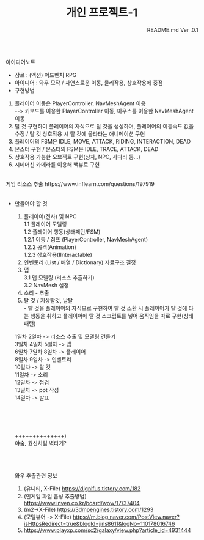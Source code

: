 <h1 div align="center">개인 프로젝트-1</div></h1>
<div align="right"> README.md Ver .0.1</div>
<br><br><br>

아이디어노트<br>
- 장르  : (액션) 어드벤처 RPG <br>
- 아이디어  : 와우 모작 / 자연스로운 이동, 물리작용, 상호작용에 중점<br>
- 구현방법<br>
1. 플레이어 이동은 PlayerController, NavMeshAgent 이용 <br>
   --> 키보드를 이용한 PlayerController 이동, 마우스를 이용한 NavMeshAgent 이동<br>
2. 탈 것 구현하여 플레이어의 자식으로 탈 것을 생성하며, 플레이어의 이동속도 값을 수정 /  탈 것 상호작용 시 탈 것에 올라타는 애니메이션 구현<br>
3. 플레이어의 FSM은 IDLE, MOVE, ATTACK, RIDING, INTERACTION, DEAD<br>
4. 몬스터 구현 / 몬스터의 FSM은 IDLE, TRACE, ATTACK, DEAD<br>
5. 상호작용 가능한 오브젝트 구현(상자, NPC, 사다리 등...)<br>
6. 시네머신 카메라를 이용해 백뷰로 구현
<br>
게임 리소스 추출
https://www.inflearn.com/questions/197919
<br><br>


- 만들어야 할 것<br>
    1. 플레이어(전사) 및 NPC<br>
      1.1 플레이어 모델링<br>
      1.2 플레이어 행동(상태패턴/FSM)<br>
        1.2.1 이동 / 점프 (PlayerController, NavMeshAgent)<br>
        1.2.2 공격(Animation)<br>
        1.2.3 상호작용(IInteractable)<br>
    2. 인벤토리 (List<T> / 배열 / Dictionary) 자료구조 결정<br>
    3. 맵<br>
      3.1 맵 모델링 (리소스 추출하기)<br>
      3.2 NavMesh 설정<br>
    4. 소리 - 추출<br>
    5. 탈 것 / 지상탈것, 날탈<br>
      - 탈 것을 플레이어의 자식으로 구현하여 탈 것 소환 시 플레이어가 탈 것에 타는 행동을 취하고 플레이어에 탈 것 스크립트를 넣어 움직임을 따로 구현(상태패턴)<br>
      
   
   1일차 2일차 -> 리소스 추출 및 모델링 건들기<br>
   3일차 4일차 5일차 -> 맵<br>
   6일차 7일차 8일차 -> 플레이어<br>
   8일차 9일차 -> 인벤토리 <br>
   10일차 -> 탈 것<br>
   11일차 -> 소리<br>
   12일차 -> 점검<br>
   13일차 -> ppt 작성<br>
   14일차 -> 발표<br>
     

   <br><br><br><br>
   ++++++++++++++)<br>
   야숨, 원신처럼 벽타기?
   <br><br><br><br>
   
   와우 추출관련 정보<br>
   1. (유니티, X-File) https://dlgnlfus.tistory.com/182<br>
   2. (인게임 파일 음성 추출방법) https://www.inven.co.kr/board/wow/17/37404<br>
   3. (m2->X-File) https://3dmpengines.tistory.com/1293 <br>
   4. (모델뷰어 -> X-File) https://m.blog.naver.com/PostView.naver?isHttpsRedirect=true&blogId=jins8611&logNo=110178016746 <br>
   5. https://www.playxp.com/sc2/galaxy/view.php?article_id=4931444<br>
   
